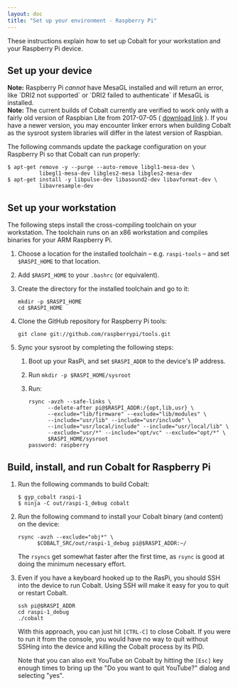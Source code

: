 ```yaml
---
layout: doc
title: "Set up your environment - Raspberry Pi"
---
```


These instructions explain how to set up Cobalt for your workstation and your
Raspberry Pi device.

## Set up your device

<aside class="note">
<b>Note:</b> Raspberry Pi <em>cannot</em> have MesaGL installed and will return
an error, like `DRI2 not supported` or `DRI2 failed to authenticate` if MesaGL
is installed.
</aside>

<aside class="note">
<b>Note:</b> The current builds of Cobalt currently are verified to work only
with a fairly old version of Raspbian Lite from 2017-07-05 (
<a href="http://downloads.raspberrypi.org/raspbian_lite/images/raspbian_lite-2017-07-05/2017-07-05-raspbian-jessie-lite.zip">download link</a>
).  If you have a newer version, you may encounter linker errors when building
Cobalt as the sysroot system libraries will differ in the latest version of
Raspbian.
</aside>

The following commands update the package configuration on your Raspberry Pi
so that Cobalt can run properly:

```
$ apt-get remove -y --purge --auto-remove libgl1-mesa-dev \
          libegl1-mesa-dev libgles2-mesa libgles2-mesa-dev
$ apt-get install -y libpulse-dev libasound2-dev libavformat-dev \
          libavresample-dev
```

## Set up your workstation

The following steps install the cross-compiling toolchain on your workstation.
The toolchain runs on an x86 workstation and compiles binaries for your ARM
Raspberry Pi.

1.  Choose a location for the installed toolchain &ndash; e.g. `raspi-tools`
    &ndash; and set `$RASPI_HOME` to that location.

1.  Add `$RASPI_HOME` to your `.bashrc` (or equivalent).

1.  Create the directory for the installed toolchain and go to it:

    ```
    mkdir -p $RASPI_HOME
    cd $RASPI_HOME
    ```

1.  Clone the GitHub repository for Raspberry Pi tools:

    ```
    git clone git://github.com/raspberrypi/tools.git
    ```

1.  Sync your sysroot by completing the following steps:

    1.  Boot up your RasPi, and set `$RASPI_ADDR` to the device's IP address.
    1.  Run `mkdir -p $RASPI_HOME/sysroot`
    1.  Run:

        ``` 
        rsync -avzh --safe-links \
              --delete-after pi@$RASPI_ADDR:/{opt,lib,usr} \
              --exclude="lib/firmware" --exclude="lib/modules" \
              --include="usr/lib" --include="usr/include" \
              --include="usr/local/include" --include="usr/local/lib" \
              --exclude="usr/*" --include="opt/vc" --exclude="opt/*" \
              $RASPI_HOME/sysroot
        password: raspberry
        ```

## Build, install, and run Cobalt for Raspberry Pi

1.  Run the following commands to build Cobalt:

    ```
    $ gyp_cobalt raspi-1
    $ ninja -C out/raspi-1_debug cobalt
    ```

1.  Run the following command to install your Cobalt binary (and content)
    on the device:

    ```
    rsync -avzh --exclude="obj*" \
          $COBALT_SRC/out/raspi-1_debug pi@$RASPI_ADDR:~/
    ```

    The `rsyncs` get somewhat faster after the first time, as `rsync` is good at
    doing the minimum necessary effort.

1.  Even if you have a keyboard hooked up to the RasPi, you should SSH
    into the device to run Cobalt. Using SSH will make it easy for you
    to quit or restart Cobalt.

    ```
    ssh pi@$RASPI_ADDR
    cd raspi-1_debug
    ./cobalt
    ```

    With this approach, you can just hit `[CTRL-C]` to close Cobalt. If you
    were to run it from the console, you would have no way to quit without
    SSHing into the device and killing the Cobalt process by its PID.

    Note that you can also exit YouTube on Cobalt by hitting the `[Esc]` key
    enough times to bring up the "Do you want to quit YouTube?" dialog and
    selecting "yes".
